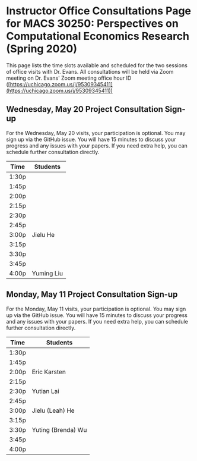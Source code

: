 # Instructor Office Consultations Page for MACS 30250: Perspectives on Computational Economics Research (Spring 2020)


This page lists the time slots available and scheduled for the two sessions of office visits with Dr. Evans. All consultations will be held via Zoom meeting on Dr. Evans' Zoom meeting office hour ID ([https://uchicago.zoom.us/j/95309345411](https://uchicago.zoom.us/j/95309345411))

## Wednesday, May 20 Project Consultation Sign-up

For the Wednesday, May 20 visits, your participation is optional. You may sign up via the GitHub issue. You will have 15 minutes to discuss your progress and any issues with your papers. If you need extra help, you can schedule further consultation directly.

| Time  | Students           |
|-------|--------------------|
| 1:30p |                    |
| 1:45p |                    |
| 2:00p |                    |
| 2:15p |                    |
| 2:30p |                    |
| 2:45p |                    |
| 3:00p | Jielu He           |
| 3:15p |                    |
| 3:30p |                    |
| 3:45p |                    |
| 4:00p | Yuming Liu         |

## Monday, May 11 Project Consultation Sign-up

For the Monday, May 11 visits, your participation is optional. You may sign up via the GitHub issue. You will have 15 minutes to discuss your progress and any issues with your papers. If you need extra help, you can schedule further consultation directly.

| Time  | Students           |
|-------|--------------------|
| 1:30p |                    |
| 1:45p |                    |
| 2:00p | Eric Karsten       |
| 2:15p |                    |
| 2:30p | Yutian Lai         |
| 2:45p |                    |
| 3:00p | Jielu (Leah) He    |
| 3:15p |                    |
| 3:30p | Yuting (Brenda) Wu |
| 3:45p |                    |
| 4:00p |                    |
